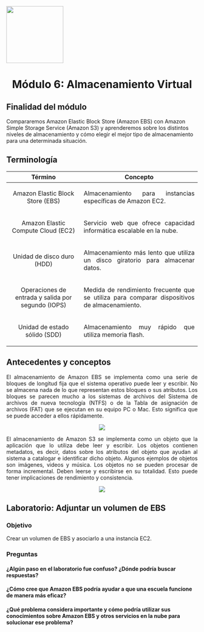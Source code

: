 <p align="left">
  <img src="https://semanadelcannabis.cayetano.edu.pe/assets/img/logo-upch.png" width="150">
  <h1 align="center">Módulo 6: Almacenamiento Virtual</h1>
</p>

## Finalidad del módulo
Compararemos Amazon Elastic Block Store (Amazon EBS) con Amazon Simple Storage Service (Amazon S3) y aprenderemos sobre los distintos niveles de almacenamiento y cómo elegir el mejor tipo de almacenamiento para una determinada situación.

## Terminología
| Término  | Concepto  |
| :------------: | :------------: |
| Amazon Elastic Block Store (EBS)  | <p align="justify">Almacenamiento para instancias específicas de Amazon EC2.</p>  |
| Amazon Elastic Compute Cloud (EC2)  | <p align="justify">Servicio web que ofrece capacidad informática escalable en la nube.</p>  |
| Unidad de disco duro (HDD)  |  <p align="justify">Almacenamiento más lento que utiliza un disco giratorio para almacenar datos.</p> |
| Operaciones de entrada y salida por segundo (IOPS)  |  <p align="justify">Medida de rendimiento frecuente que se utiliza para comparar dispositivos de almacenamiento.</p> |
| Unidad de estado sólido (SDD)  | <p align="justify">Almacenamiento muy rápido que utiliza memoria flash.</p>  |

## Antecedentes y conceptos
<p align="justify">
El almacenamiento de Amazon EBS se implementa como una serie de bloques de longitud fija que el sistema operativo puede leer y escribir. No se almacena nada de lo que representan estos bloques o sus atributos. Los bloques se parecen mucho a los sistemas de archivos del Sistema de archivos de nueva tecnología (NTFS) o de la Tabla de asignación de archivos (FAT) que se ejecutan en su equipo PC o Mac. Esto significa que se puede acceder a ellos rápidamente.</p>

<p align= "center">
  <img src="https://github.com/EdwinJaraOFC/CDRPersonal/assets/150296803/2abdbb12-c270-42c6-8a39-2f590bd3903d">
</p>

<p align="justify">
El almacenamiento de Amazon S3 se implementa como un objeto que la aplicación que lo utiliza debe leer y escribir. Los objetos contienen metadatos, es decir, datos sobre los atributos del objeto que ayudan al sistema a catalogar e identificar dicho objeto. Algunos ejemplos de objetos son imágenes, videos y música. Los objetos no se pueden procesar de forma incremental. Deben leerse y escribirse en su totalidad. Esto puede tener implicaciones de rendimiento y consistencia.</p>
<p align= "center">
  <img src="https://github.com/EdwinJaraOFC/CDRPersonal/assets/150296803/e599b144-8cf2-4d7b-94ea-7de609978021">
</p>

## Laboratorio: Adjuntar un volumen de EBS
### Objetivo
Crear un volumen de EBS y asociarlo a una instancia EC2.

### Preguntas
#### ¿Algún paso en el laboratorio fue confuso? ¿Dónde podría buscar respuestas?
#### ¿Cómo cree que Amazon EBS podría ayudar a que una escuela funcione de manera más eficaz?
#### ¿Qué problema considera importante y cómo podría utilizar sus conocimientos sobre Amazon EBS y otros servicios en la nube para solucionar ese problema?
